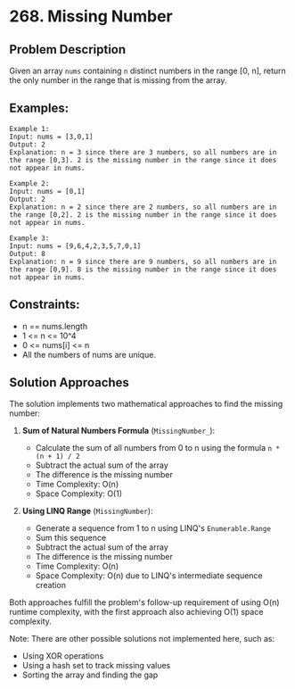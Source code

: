 # 268. Missing Number

## Problem Description
Given an array `nums` containing `n` distinct numbers in the range [0, n], return the only number in the range that is missing from the array.

## Examples:
```
Example 1:
Input: nums = [3,0,1]
Output: 2
Explanation: n = 3 since there are 3 numbers, so all numbers are in the range [0,3]. 2 is the missing number in the range since it does not appear in nums.

Example 2:
Input: nums = [0,1]
Output: 2
Explanation: n = 2 since there are 2 numbers, so all numbers are in the range [0,2]. 2 is the missing number in the range since it does not appear in nums.

Example 3:
Input: nums = [9,6,4,2,3,5,7,0,1]
Output: 8
Explanation: n = 9 since there are 9 numbers, so all numbers are in the range [0,9]. 8 is the missing number in the range since it does not appear in nums.
```

## Constraints:
- n == nums.length
- 1 <= n <= 10^4
- 0 <= nums[i] <= n
- All the numbers of nums are unique.

## Solution Approaches
The solution implements two mathematical approaches to find the missing number:

1. **Sum of Natural Numbers Formula** (`MissingNumber_`):
   - Calculate the sum of all numbers from 0 to n using the formula `n * (n + 1) / 2`
   - Subtract the actual sum of the array
   - The difference is the missing number
   - Time Complexity: O(n)
   - Space Complexity: O(1)

2. **Using LINQ Range** (`MissingNumber`):
   - Generate a sequence from 1 to n using LINQ's `Enumerable.Range`
   - Sum this sequence
   - Subtract the actual sum of the array
   - The difference is the missing number
   - Time Complexity: O(n)
   - Space Complexity: O(n) due to LINQ's intermediate sequence creation

Both approaches fulfill the problem's follow-up requirement of using O(n) runtime complexity, with the first approach also achieving O(1) space complexity.

Note: There are other possible solutions not implemented here, such as:
- Using XOR operations
- Using a hash set to track missing values
- Sorting the array and finding the gap